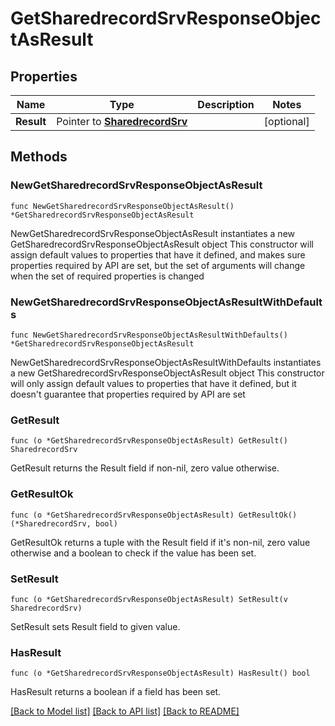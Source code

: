 # GetSharedrecordSrvResponseObjectAsResult

## Properties

Name | Type | Description | Notes
------------ | ------------- | ------------- | -------------
**Result** | Pointer to [**SharedrecordSrv**](SharedrecordSrv.md) |  | [optional] 

## Methods

### NewGetSharedrecordSrvResponseObjectAsResult

`func NewGetSharedrecordSrvResponseObjectAsResult() *GetSharedrecordSrvResponseObjectAsResult`

NewGetSharedrecordSrvResponseObjectAsResult instantiates a new GetSharedrecordSrvResponseObjectAsResult object
This constructor will assign default values to properties that have it defined,
and makes sure properties required by API are set, but the set of arguments
will change when the set of required properties is changed

### NewGetSharedrecordSrvResponseObjectAsResultWithDefaults

`func NewGetSharedrecordSrvResponseObjectAsResultWithDefaults() *GetSharedrecordSrvResponseObjectAsResult`

NewGetSharedrecordSrvResponseObjectAsResultWithDefaults instantiates a new GetSharedrecordSrvResponseObjectAsResult object
This constructor will only assign default values to properties that have it defined,
but it doesn't guarantee that properties required by API are set

### GetResult

`func (o *GetSharedrecordSrvResponseObjectAsResult) GetResult() SharedrecordSrv`

GetResult returns the Result field if non-nil, zero value otherwise.

### GetResultOk

`func (o *GetSharedrecordSrvResponseObjectAsResult) GetResultOk() (*SharedrecordSrv, bool)`

GetResultOk returns a tuple with the Result field if it's non-nil, zero value otherwise
and a boolean to check if the value has been set.

### SetResult

`func (o *GetSharedrecordSrvResponseObjectAsResult) SetResult(v SharedrecordSrv)`

SetResult sets Result field to given value.

### HasResult

`func (o *GetSharedrecordSrvResponseObjectAsResult) HasResult() bool`

HasResult returns a boolean if a field has been set.


[[Back to Model list]](../README.md#documentation-for-models) [[Back to API list]](../README.md#documentation-for-api-endpoints) [[Back to README]](../README.md)


